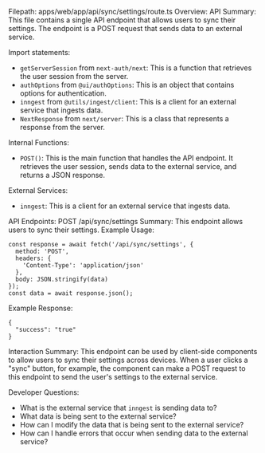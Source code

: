 Filepath: apps/web/app/api/sync/settings/route.ts
Overview: API Summary:
This file contains a single API endpoint that allows users to sync their settings. The endpoint is a POST request that sends data to an external service.

Import statements:
- `getServerSession` from `next-auth/next`: This is a function that retrieves the user session from the server.
- `authOptions` from `@ui/authOptions`: This is an object that contains options for authentication.
- `inngest` from `@utils/ingest/client`: This is a client for an external service that ingests data.
- `NextResponse` from `next/server`: This is a class that represents a response from the server.

Internal Functions:
- `POST()`: This is the main function that handles the API endpoint. It retrieves the user session, sends data to the external service, and returns a JSON response.

External Services:
- `inngest`: This is a client for an external service that ingests data.

API Endpoints:
POST /api/sync/settings
Summary: This endpoint allows users to sync their settings.
Example Usage:
```
const response = await fetch('/api/sync/settings', {
  method: 'POST',
  headers: {
    'Content-Type': 'application/json'
  },
  body: JSON.stringify(data)
});
const data = await response.json();
```

Example Response:
```
{
  "success": "true"
}
```

Interaction Summary:
This endpoint can be used by client-side components to allow users to sync their settings across devices. When a user clicks a "sync" button, for example, the component can make a POST request to this endpoint to send the user's settings to the external service.

Developer Questions:
- What is the external service that `inngest` is sending data to?
- What data is being sent to the external service?
- How can I modify the data that is being sent to the external service?
- How can I handle errors that occur when sending data to the external service?

